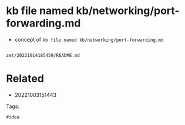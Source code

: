 # kb file named kb/networking/port-forwarding.md

- concept of `kb file named kb/networking/port-forwarding.md`

```
```

` zet/20221014185459/README.md `

# Related

- 20221003151443

Tags:

    #idea
